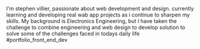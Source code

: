 I'm stephen villier, passionate about web development and design. currently learning and developing real wab app projects as i continue to sharpen my skills.
My background is Electronics Engineering, but I have taken the challenge to combine engineering and web design to develop solution to solve some of the challenges faced in todays daily life
#portfolio_front_end_dev
